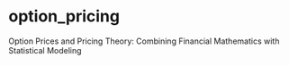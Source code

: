# option_pricing
Option Prices and Pricing Theory: Combining Financial Mathematics with Statistical Modeling
